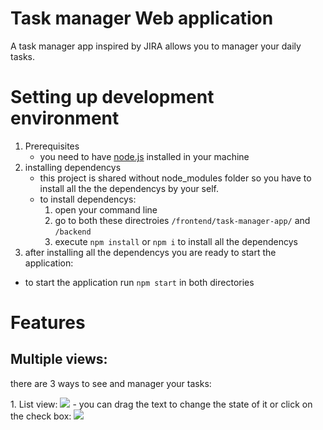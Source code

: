 # Task manager Web application

A task manager app inspired by JIRA allows you to manager your daily tasks.
# Setting up development environment
  1. Prerequisites
      - you need to have [node.js](https://nodejs.org/en/) installed in your machine
  2. installing dependencys 
      - this project is shared without node_modules folder so you have to install all the the dependencys by your self.
      - to install dependencys:
        1. open your command line
        2. go to both these directroies ```/frontend/task-manager-app/``` and ```/backend```
        3. execute  ```npm install``` or ```npm i``` to install all the dependencys
  3. after installing all the dependencys you are ready to start the application:
   - to start the application run ```npm start``` in both directories
# Features
## Multiple views:
  <p> there are 3 ways to see and manager your tasks: </p>
  1. List view:
<img src="https://user-images.githubusercontent.com/97839369/221426631-7d4986f0-b782-4f8c-8490-1d528da10d7c.png">
     - you can drag the text to change the state of it or click on the check box:
<img src="https://user-images.githubusercontent.com/97839369/221426801-63b8ff50-1567-44ec-9dc5-a1d2dca59b05.png">
          

